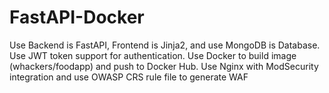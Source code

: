 # FastAPI-Docker
Use Backend is FastAPI, Frontend is Jinja2, and use MongoDB is Database.
Use JWT token support for authentication.
Use Docker to build image (whackers/foodapp) and push to Docker Hub.
Use Nginx with ModSecurity integration and use OWASP CRS rule file to generate WAF
